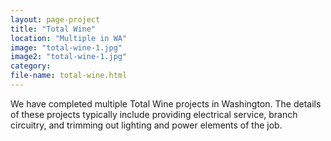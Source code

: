 ```yaml
---
layout: page-project
title: "Total Wine"
location: "Multiple in WA"
image: "total-wine-1.jpg"
image2: "total-wine-1.jpg"
category:
file-name: total-wine.html
---
```


We have completed multiple Total Wine projects in Washington. The details of these projects typically include providing electrical service, branch circuitry, and trimming out lighting and power elements of the job.